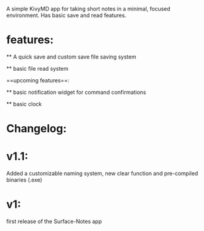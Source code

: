 A simple KivyMD app for taking short notes in a minimal, focused environment. Has basic save and read features.

# features:

 ** A quick save and custom save file saving system
 
 ** basic file read system

==upcoming features==:

  ** basic notification widget for command confirmations
  
  ** basic clock

# Changelog:

# v1.1:
Added a customizable naming system, new clear function and pre-compiled binaries (.exe)

# v1:
first release of the Surface-Notes app
